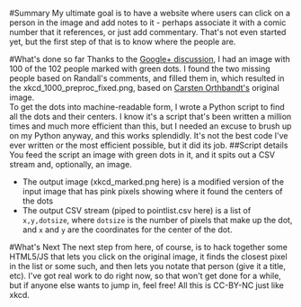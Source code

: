 #Summary
My ultimate goal is to have a website where users can click on a person in the image and add notes to it - perhaps associate it with a comic number that it references, or just add commentary.  That's not even started yet, but the first step of that is to know where the people are.  

#What's done so far
Thanks to the [Google+ discussion](https://plus.google.com/111588569124648292310/posts/j6w9DkYApya), I had an image with 100 of the 102 people marked with green dots.  I found the two missing people based on Randall's comments, and filled them in, which resulted in the xkcd_1000_preproc_fixed.png, based on [Carsten Orthbandt's](https://plus.google.com/100130718459580387989) original image.  
To get the dots into machine-readable form, I wrote a Python script to find all the dots and their centers.  I know it's a script that's been written a million times and much more efficient than this, but I needed an excuse to brush up on my Python anyway, and this works splendidly.  It's not the best code I've ever written or the most efficient possible, but it did its job.
##Script details
You feed the script an image with green dots in it, and it spits out a CSV stream and, optionally, an image.
* The output image (xkcd_marked.png here) is a modified version of the input image that has pink pixels showing where it found the centers of the dots
* The output CSV stream (piped to pointlist.csv here) is a list of `x,y,dotsize`, where `dotsize` is the number of pixels that make up the dot, and `x` and `y` are the coordinates for the center of the dot.

#What's Next
The next step from here, of course, is to hack together some HTML5/JS that lets you click on the original image, it finds the closest pixel in the list or some such, and then lets you notate that person (give it a title, etc).  I've got real work to do right now, so that won't get done for a while, but if anyone else wants to jump in, feel free!  All this is CC-BY-NC just like xkcd.
